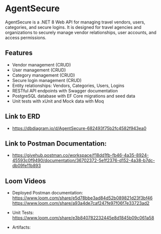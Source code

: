 # AgentSecure

AgentSecure is a .NET 8 Web API for managing travel vendors, users, categories, and secure logins. It is designed for travel agencies and organizations to securely manage vendor relationships, user accounts, and access permissions.

## Features

- Vendor management (CRUD)
- User management (CRUD)
- Category management (CRUD)
- Secure login management (CRUD)
- Entity relationships: Vendors, Categories, Users, Logins
- RESTful API endpoints with Swagger documentation
- PostgreSQL database with EF Core migrations and seed data
- Unit tests with xUnit and Mock data with Moq

## Link to ERD

- https://dbdiagram.io/d/AgentSecure-682493f75b2fc4582f943ea0

## Link to Postman Documentation:

- https://givehub.postman.co/workspace/f18dd1fb-fb46-4a35-8924-45593c0f9490/documentation/36702372-5e1f2376-d152-4a38-b7dc-db09fe11b893

## Loom Videos

- Deployed Postman documentation: https://www.loom.com/share/e5d78bbe3ad84d52b089821d23f3bf46
  https://www.loom.com/share/a93a4de7caf247fe97f06f7e33723ad2

- Unit Tests: https://www.loom.com/share/e3b840782232445e8d1845b09c061a58

- Artifacts:
